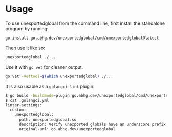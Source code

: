 # Usage

To use unexportedglobal from the command line,
first install the standalone program by running:

```bash
go install go.abhg.dev/unexportedglobal/cmd/unexportedglobal@latest
```

Then use it like so:

```bash
unexportedglobal ./...
```

Use it with `go vet` for cleaner output.

```bash
go vet -vettool=$(which unexportedglobal) ./...
```

It is also usable as a `golangci-lint` plugin:
 ```bash
 $ go build -buildmode=plugin go.abhg.dev/unexportedglobal/cmd/unexportedglobal
 $ cat .golangci.yml
 linter-settings:
   custom:
     unexportedglobal:
       path: unexportedglobal.so
       description: Verify unexported globals have an underscore prefix.
       original-url: go.abhg.dev/unexportedglobal
 ```
